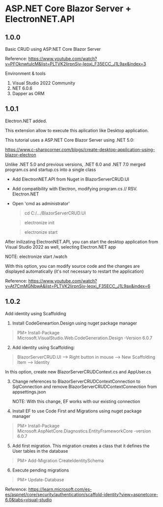 # ASP.NET Core Blazor Server + ElectronNET.API

## 1.0.0

Basic CRUD using ASP.NET Core Blazor Server

Reference: https://www.youtube.com/watch?v=PFOknwtulcM&list=PLTVK2lirpnSjv-Ieoxj_F35ECC_J1L9ax&index=3

Environment & tools
1. Visual Studio 2022 Community
2. NET 6.0.6
3. Dapper as ORM

## 1.0.1
Electron.NET added.

This extension allow to execute this aplication like Desktop application.

This tutorial uses a ASP.NET Core Blazor Server using .NET 5.0:

https://www.c-sharpcorner.com/blogs/create-desktop-application-using-blazor-electron

Unlike .NET 5.0 and previous versions, .NET 6.0 and .NET 7.0 merged program.cs and startup.cs into a single class

- Add ElectronNET.API from Nuget in BlazorServerCRUD.UI
- Add compatibility with Electron, modifying program.cs // RSV. Electron.NET
- Open 'cmd as administrator' 

   > cd C:/.../BlazorServerCRUD.UI
   
   > electronize init
   
   > electronize start

After inilizating ElectronNET.API, you can start the desktop application from Visual Studio 2022 as well, selecting Electron.NET app

NOTE: electronize start /watch

With this option, you can modify source code and the changes are displayed automatically (it's not necessary to restart the application)

Reference: https://www.youtube.com/watch?v=At7CmMGNbwA&list=PLTVK2lirpnSjv-Ieoxj_F35ECC_J1L9ax&index=6

## 1.0.2
Add identity using Scaffolding

1. Install CodeGeneartion.Design using nuget package manager

> PM> Install-Package Microsoft.VisualStudio.Web.CodeGeneration.Design -Version 6.0.7 

2. Add identity using Scaffolding:

> BlazorServerCRUD.UI --> Right button in mouse --> New Scaffolding Item --> Identity

   In this option, create new BlazorServerCRUDContext.cs and AppUser.cs 

3. Change references to BlazorServerCRUDContextConnection to SqlConnection and remove BlazorServerCRUDContextConnection from appsettings.json

   NOTE: With this change, EF works with our existing connection

4. Install EF to use Code First and Migrations using nuget package manager

> PM> Install-Package Microsoft.AspNetCore.Diagnostics.EntityFrameworkCore -version 6.0.7

5. Add first migration. This migration creates a class that it defines the User tables in the database

> PM> Add-Migration CreateIdentitySchema

6. Execute pending migrations

> PM> Update-Database

Reference: https://learn.microsoft.com/es-es/aspnet/core/security/authentication/scaffold-identity?view=aspnetcore-6.0&tabs=visual-studio
